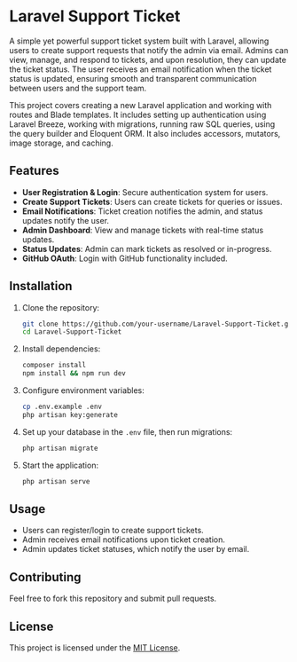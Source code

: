 # Laravel Support Ticket

A simple yet powerful support ticket system built with Laravel, allowing users to create support requests that notify the admin via email. Admins can view, manage, and respond to tickets, and upon resolution, they can update the ticket status. The user receives an email notification when the ticket status is updated, ensuring smooth and transparent communication between users and the support team.

This project covers creating a new Laravel application and working with routes and Blade templates. It includes setting up authentication using Laravel Breeze, working with migrations, running raw SQL queries, using the query builder and Eloquent ORM. It also includes accessors, mutators, image storage, and caching.


## Features

* **User Registration & Login**: Secure authentication system for users.
* **Create Support Tickets**: Users can create tickets for queries or issues.
* **Email Notifications**: Ticket creation notifies the admin, and status updates notify the user.
* **Admin Dashboard**: View and manage tickets with real-time status updates.
* **Status Updates**: Admin can mark tickets as resolved or in-progress.
* **GitHub OAuth**: Login with GitHub functionality included.

## Installation

1. Clone the repository:

   ```bash
   git clone https://github.com/your-username/Laravel-Support-Ticket.git
   cd Laravel-Support-Ticket
   ```
2. Install dependencies:

   ```bash
   composer install
   npm install && npm run dev
   ```
3. Configure environment variables:

   ```bash
   cp .env.example .env
   php artisan key:generate
   ```
4. Set up your database in the `.env` file, then run migrations:

   ```bash
   php artisan migrate
   ```
5. Start the application:

   ```bash
   php artisan serve
   ```

## Usage

* Users can register/login to create support tickets.
* Admin receives email notifications upon ticket creation.
* Admin updates ticket statuses, which notify the user by email.

## Contributing

Feel free to fork this repository and submit pull requests.

## License

This project is licensed under the [MIT License](LICENSE).
